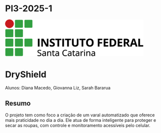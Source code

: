 # PI3-2025-1

<img src="imagens/ifsc_logo.png" width="450"/>


# DryShield

Alunos: Diana Macedo, Giovanna Liz, Sarah Bararua

## Resumo

O projeto tem como foco a criação de um varal automatizado que oferece mais praticidade no dia a dia. Ele atua de forma inteligente para proteger e secar as roupas, com controle e monitoramento acessíveis pelo celular.
